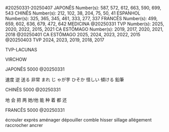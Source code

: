 #20250331-20250407
JAPONÊS
Number(s): 587, 572, 612, 663, 590, 699, 543
CHINÊS
Number(s): 212, 102, 38, 204, 75, 50, 41 
ESPANHOL
Number(s): 325, 365, 345, 461, 333, 277, 337 
FRANCÊS 
Number(s): 499, 659, 602, 636, 679, 472, 642 
MEDICINA
@20250331
TVP Number(s): 2025, 2020, 2022, 2015, 2021
CA ESTÔMAGO Number(s): 2019, 2017, 2020, 2021, 2018
@20250401
CA ESTÔMAGO 2025, 2024, 2023, 2022, 2015
@20250403
TVP 2024, 2023, 2019, 2018, 2017

TVP-LACUNAS

VIRCHOW

JAPONÊS 5000 @20250331

速度
逆
送る
非常
まれ
じ ゃが芋
ひそか
怪しい
傾ける
鉛筆

CHINÊS 5000 @20250331

地
会
把
两
她/他
能
种
着
都
还

FRANCÊS 5000 @20250331

écrouler
exprès
aménager
dépouiller
comble
hisser
sillage
allégement
raccrocher
ancrer
